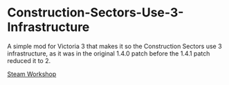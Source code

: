 # Construction-Sectors-Use-3-Infrastructure

A simple mod for Victoria 3 that makes it so the Construction Sectors use 3 infrastructure, as it was in the original 1.4.0 patch before the 1.4.1 patch reduced it to 2.

[Steam Workshop](https://steamcommunity.com/sharedfiles/filedetails/?id=3028805579)

